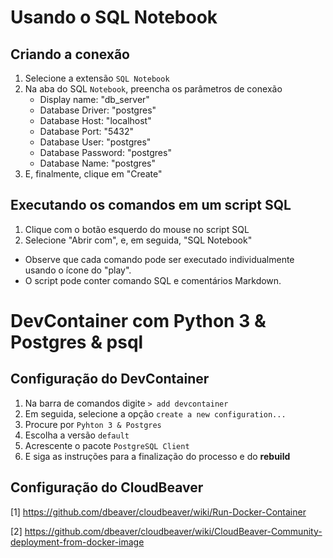 # Usando o SQL Notebook

## Criando a conexão
1. Selecione a extensão `SQL Notebook`
1. Na aba do SQL `Notebook`, preencha os parâmetros de conexão
    - Display name: "db_server" 
    - Database Driver: "postgres"
    - Database Host: "localhost"
    - Database Port: "5432"
    - Database User: "postgres"
    - Database Password: "postgres"
    - Database Name: "postgres"
1. E, finalmente, clique em "Create"

## Executando os comandos em um script SQL
1. Clique com o botão esquerdo do mouse no script SQL
1. Selecione "Abrir com", e, em seguida, "SQL Notebook"

- Observe que cada comando pode ser executado individualmente usando o ícone do "play".
- O script pode conter comando SQL e comentários Markdown.


# DevContainer com Python 3 & Postgres & psql

## Configuração do DevContainer
1. Na barra de comandos digite `> add devcontainer`
1. Em seguida, selecione a opção `create a new configuration...`
1. Procure por `Pyhton 3 & Postgres`
1. Escolha a versão `default`
1. Acrescente o pacote `PostgreSQL Client`
1. E siga as instruções para a finalização do processo e do **rebuild**

## Configuração do CloudBeaver
[1] https://github.com/dbeaver/cloudbeaver/wiki/Run-Docker-Container

[2] https://github.com/dbeaver/cloudbeaver/wiki/CloudBeaver-Community-deployment-from-docker-image
